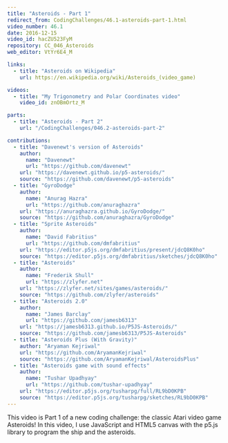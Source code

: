 ```yaml
---
title: "Asteroids - Part 1"
redirect_from: CodingChallenges/46.1-asteroids-part-1.html
video_number: 46.1
date: 2016-12-15
video_id: hacZU523FyM
repository: CC_046_Asteroids
web_editor: VtYr6E4_M

links:
  - title: "Asteroids on Wikipedia"
    url: https://en.wikipedia.org/wiki/Asteroids_(video_game)

videos:
  - title: "My Trigonometry and Polar Coordinates video"
    video_id: znOBmOrtz_M

parts:
  - title: "Asteroids - Part 2"
    url: "/CodingChallenges/046.2-asteroids-part-2"

contributions:
  - title: "Davenewt's version of Asteroids"
    author:
      name: "Davenewt"
      url: "https://github.com/davenewt"
    url: "https://davenewt.github.io/p5-asteroids/"
    source: "https://github.com/davenewt/p5-asteroids"
  - title: "GyroDodge"
    author:
      name: "Anurag Hazra"
      url: "https://github.com/anuraghazra"
    url: "https://anuraghazra.github.io/GyroDodge/"
    source: "https://github.com/anuraghazra/GyroDodge"
  - title: "Sprite Asteroids"
    author:
      name: "David Fabritius"
      url: "https://github.com/dmfabritius"
    url: "https://editor.p5js.org/dmfabritius/present/jdcQ8K0ho"
    source: "https://editor.p5js.org/dmfabritius/sketches/jdcQ8K0ho"
  - title: "Asteroids"
    author:
      name: "Frederik Shull"
      url: "https://zlyfer.net"
    url: "https://zlyfer.net/sites/games/asteroids/"
    source: "https://github.com/zlyfer/asteroids"
  - title: "Asteroids 2.0"
    author:
      name: "James Barclay"
      url: "https://github.com/jamesb6313"
    url: "https://jamesb6313.github.io/P5JS-Asteroids/"
    source: "https://github.com/jamesb6313/P5JS-Asteroids"
  - title: "Asteroids Plus (With Gravity)"
    author: "Aryaman Kejriwal"
    url: "https://github.com/AryamanKejriwal"
    source: "https://github.com/AryamanKejriwal/AsteroidsPlus"
  - title: "Asteroids game with sound effects"
    author:
      name: "Tushar Upadhyay"
      url: "https://github.com/tushar-upadhyay"
    url: "https://editor.p5js.org/tusharpg/full/RL9bD0KPB"
    source: "https://editor.p5js.org/tusharpg/sketches/RL9bD0KPB"
---
```

This video is Part 1 of a new coding challenge: the classic Atari video game Asteroids!
In this video, I use JavaScript and HTML5 canvas with the p5.js library to program the ship and the asteroids.

